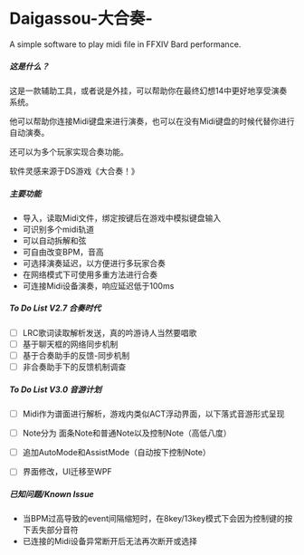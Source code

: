 # Daigassou-大合奏-
A simple software to play midi file in FFXIV Bard performance.


##### 这是什么？

这是一款辅助工具，或者说是外挂，可以帮助你在最终幻想14中更好地享受演奏系统。

他可以帮助你连接Midi键盘来进行演奏，也可以在没有Midi键盘的时候代替你进行自动演奏。

还可以为多个玩家实现合奏功能。

软件灵感来源于DS游戏《大合奏！》

##### 主要功能

- 导入，读取Midi文件，绑定按键后在游戏中模拟键盘输入
- 可识别多个midi轨道
- 可以自动拆解和弦
- 可自由改变BPM，音高
- 可选择演奏延迟，以方便进行多玩家合奏
- 在网络模式下可使用多重方法进行合奏
- 可连接Midi设备演奏，响应延迟低于100ms


##### To Do List V2.7 合奏时代
- [ ] LRC歌词读取解析发送，真的吟游诗人当然要唱歌
- [ ] 基于聊天框的网络同步机制
- [ ] 基于合奏助手的反馈-同步机制
- [ ] 非合奏助手下的反馈机制调查

##### To Do List V3.0 音游计划

- [ ] Midi作为谱面进行解析，游戏内类似ACT浮动界面，以下落式音游形式呈现
- [ ] Note分为 面条Note和普通Note以及控制Note（高低八度）
- [ ] 追加AutoMode和AssistMode（自动按下控制Note）
- [ ] 界面修改，UI迁移至WPF



##### 已知问题/Known Issue

- 当BPM过高导致的event间隔缩短时，在8key/13key模式下会因为控制键的按下丢失部分音符
- 已连接的Midi设备异常断开后无法再次断开或选择


